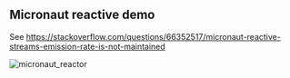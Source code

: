## Micronaut reactive demo

See https://stackoverflow.com/questions/66352517/micronaut-reactive-streams-emission-rate-is-not-maintained

![micronaut_reactor](https://user-images.githubusercontent.com/7595149/110222799-d3656d80-7ecc-11eb-8206-47040877e89f.gif)
